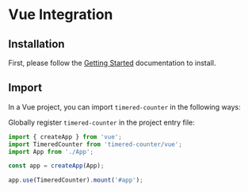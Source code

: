 # Vue Integration

## Installation
First, please follow the [Getting Started](../getting-started.md) documentation to install.

## Import
In a Vue project, you can import `timered-counter` in the following ways:

Globally register `timered-counter` in the project entry file:
```typescript
import { createApp } from 'vue';
import TimeredCounter from 'timered-counter/vue';
import App from './App';

const app = createApp(App);

app.use(TimeredCounter).mount('#app');
```